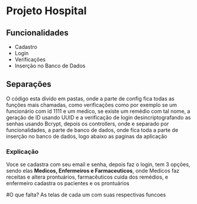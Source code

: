 # Projeto Hospital

## Funcionalidades
- Cadastro
- Login
- Verificações
- Inserção no Banco de Dados

## Separações
O código esta divido em pastas, onde a parte de config fica todas as funções mais chamadas, como verificações como por exemplo se um funcionário com id 1111 e um medico, se existe um remédio com tal nome, a geração de ID usando UUID e a verificação de login desincriptografando as senhas usando Bcrypt, depois os controllers, onde e separado por funcionalidades, a parte de banco de dados, onde fica toda a parte de inserção no banco de dados, logo abaixo as paginas da aplicação 

### Explicação  
Voce se cadastra com seu email e senha, depois faz o login, tem 3 opções, sendo elas **Medicos, Enfermeiros e Farmaceuticos**, onde Medicos faz receitas e altera prontuários, farmacêuticos cuida dos remédios, e enfermeiro cadastra os pacientes e os prontuários

#O que falta?
As telas de cada um com suas respectivas funcoes
